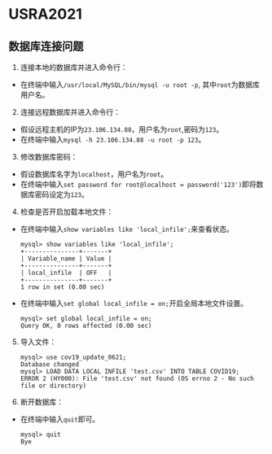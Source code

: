 # USRA2021

## 数据库连接问题

1. 连接本地的数据库并进入命令行：
- 在终端中输入`/usr/local/MySQL/bin/mysql -u root -p`, 其中`root`为数据库用户名。

2. 连接远程数据库并进入命令行：
- 假设远程主机的IP为`23.106.134.88`，用户名为`root`,密码为`123`。
- 在终端中输入`mysql -h 23.106.134.88 -u root -p 123`。

3. 修改数据库密码：
- 假设数据库名字为`localhost`，用户名为`root`。
- 在终端中输入`set password for root@localhost = password('123')`即将数据库密码设定为`123`。

4. 检查是否开启加载本地文件：
- 在终端中输入`show variables like 'local_infile';`来查看状态。

	```
	mysql> show variables like 'local_infile';
	+---------------+-------+
	| Variable_name | Value |
	+---------------+-------+
	| local_infile  | OFF   |
	+---------------+-------+
	1 row in set (0.00 sec)
	```
- 在终端中输入`set global local_infile = on;`开启全局本地文件设置。
	```
	mysql> set global local_infile = on;
	Query OK, 0 rows affected (0.00 sec)
	```
5. 导入文件：
	```
	mysql> use cov19_update_0621;
	Database changed
	mysql> LOAD DATA LOCAL INFILE 'test.csv' INTO TABLE COVID19;
	ERROR 2 (HY000): File 'test.csv' not found (OS errno 2 - No such file or directory)
	```


99. 断开数据库：
- 在终端中输入`quit`即可。

	```
	mysql> quit
	Bye
	```